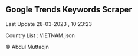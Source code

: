 

## Google Trends Keywords Scraper 
 
Last Update 28-03-2023 , 10:23:23

Country List :
VIETNAM.json



© Abdul Muttaqin 
